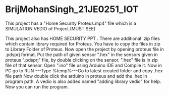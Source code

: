 # BrijMohanSingh_21JE0251_IOT
This project has a "Home Security Proteus.mp4" file which is a SIMULATION VEDIO of Project.(MUST SEE)

This project also has HOME SECURITY PPT .
There are additional .zip files which contain library required for Proteus. You have to copy the files in zip to Library Folder of Proteus. 
Now open the project by opening proteus file in .pdsprj format. 
Put the path of given sensor ".hex" in the sensors given in proteus ".pdsprj" file, by double clicking on the sensor. ".hex" file is in zip file of that sensor.
Open ".ino" file using Arduino IDE and Compile it. Now in PC go to RUN ---Type %temp%---Go to latest created folder and copy .hex file path
Now double click the arduino in proteus and add the .hex in program path. A vedio is also added named "adding library vedio" for help.
Now you can run the program.

